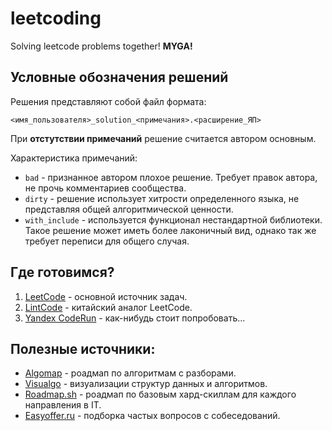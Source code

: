 # leetcoding
Solving leetcode problems together! **MYGA!**

## Условные обозначения решений
Решения представляют собой файл формата:

`<имя_пользователя>_solution_<примечания>.<расширение_ЯП>`

При **отстутствии примечаний** решение считается автором основным.

Характеристика примечаний:

* `bad` - признанное автором плохое решение. Требует правок автора, не прочь комментариев сообщества.
* `dirty` - решение использует хитрости определенного языка, не представляя общей алгоритмической ценности.
* `with_include` - используется функционал нестандартной библиотеки. Такое решение может иметь более лаконичный вид, однако так же требует переписи для общего случая.


## Где готовимся?
1. [LeetCode](https://leetcode.com/problems/) - основной источник задач.
2. [LintCode](https://www.lintcode.com/) - китайский аналог LeetCode.
3. [Yandex CodeRun](https://coderun.yandex.ru/catalog) - как-нибудь стоит попробовать...


## Полезные источники:
* [Algomap](https://algomap.io/) - роадмап по алгоритмам с разборами.
* [Visualgo](https://visualgo.net/en) - визуализации структур данных и алгоритмов.
* [Roadmap.sh](https://roadmap.sh/) - роадмап по базовым хард-скиллам для каждого направления в IT.
* [Easyoffer.ru](https://easyoffer.ru/) - подборка частых вопросов с собеседований.


